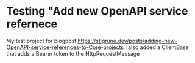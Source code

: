 # Testing "Add new OpenAPI service refernece #

My test project for blogpost <https://stigrune.dev/posts/adding-new-OpenAPI-service-references-to-Core-projects>
I also added a ClientBase that adds a Bearer token to the HttpRequestMessage
